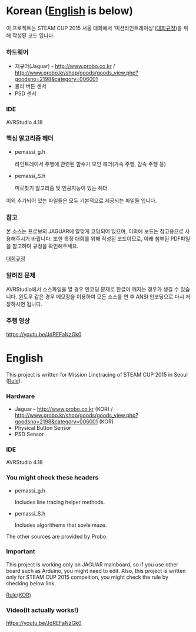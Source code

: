 # Korean ([English](#English) is below)

이 프로젝트는 STEAM CUP 2015 서울 대회에서 '미션라인트레이싱'([대회규정](https://github.com/pemassi/Solve-Miro-With-Linetracer-Robot/blob/master/STEAM%20CUP%202015.pdf))을 위해 작성된 코드 입니다.

### 하드웨어
- 재규어(Jaguar) - http://www.probo.co.kr / http://www.probo.kr/shop/goods/goods_view.php?goodsno=2198&category=006001
- 물리 버튼 센서
- PSD 센서

### IDE
AVRStudio 4.18

### 핵심 알고리즘 헤더
- pemassi_g.h

  라인트레이서 주행에 관련된 함수가 모인 헤더(가속 주행, 감속 주행 등)

- pemassi_S.h

  미로찾기 알고리즘 및 인공지능이 있는 헤더
  
이외 추가되어 있는 파일들은 모두 기본적으로 제공되는 파일들 입니다.

### 참고
본 소스는 프로보의 JAGUAR에 알맞게 코딩되어 있으며, 이외에 보드는 참고용으로 사용해주시기 바랍니다. 또한 특정 대회를 위해 작성된 코드이므로, 아래 첨부된 PDF파일을 참고하여 규정을 확인해주세요.

[대회규정](https://github.com/pemassi/Solve-Miro-With-Linetracer-Robot/blob/master/STEAM%20CUP%202015.pdf)

### 알려진 문제
AVRStudio에서 소스파일을 열 경우 인코딩 문제로 한글이 깨지는 경우가 생길 수 있습니다. 윈도우 같은 경우 메모장을 이용하여 모든 소스를 연 후 ANSI 인코딩으로 다시 저장하시면 됩니다.
  
### 주행 영상
https://youtu.be/JdREFaNzGk0

# English
This project is written for Mission Linetracing of STEAM CUP 2015 in Seoul ([Rule](https://github.com/pemassi/Solve-Miro-With-Linetracer-Robot/blob/master/STEAM%20CUP%202015.pdf)). 

### Hardware
- Jaguar - http://www.probo.co.kr (KOR) / http://www.probo.kr/shop/goods/goods_view.php?goodsno=2198&category=006001 (KOR)
- Physical Button Sensor
- PSD Sensor

### IDE
AVRStudio 4.18

### You might check these headers
- pemassi_g.h

  Includes line tracing helper methods.

- pemassi_S.h

  Includes algorithems that sovle maze.
  
The other sources are provided by Probo.

### Important
This project is working only on JAGUAR mainboard, so if you use other board such as Arduino, you might need to edit. Also, this project is written only for STEAM CUP 2015 compeition, you might check the rule by checking below link.

[Rule(KOR)](https://github.com/pemassi/Solve-Miro-With-Linetracer-Robot/blob/master/STEAM%20CUP%202015.pdf) 

### Video(It actually works!)
https://youtu.be/JdREFaNzGk0
